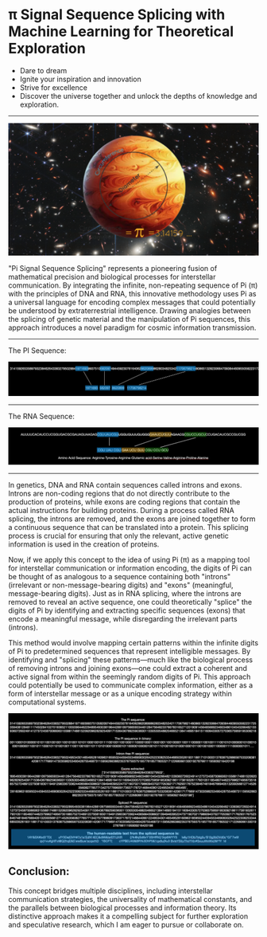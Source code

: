 # π Signal Sequence Splicing with Machine Learning for Theoretical Exploration

- Dare to dream
- Ignite your inspiration and innovation
- Strive for excellence
- Discover the universe together and unlock the depths of knowledge and exploration.

------------------------------

![alt text](image.png)

"Pi Signal Sequence Splicing" represents a pioneering fusion of mathematical precision and biological processes for interstellar communication. By integrating the infinite, non-repeating sequence of Pi (π) with the principles of DNA and RNA, this innovative methodology uses Pi as a universal language for encoding complex messages that could potentially be understood by extraterrestrial intelligence. Drawing analogies between the splicing of genetic material and the manipulation of Pi sequences, this approach introduces a novel paradigm for cosmic information transmission.

----------------------------------
The PI Sequence:

![alt text](image-2.png)

----------------------------------
The RNA Sequence:

![alt text](image-4.png)

----------------------------------

In genetics, DNA and RNA contain sequences called introns and exons. Introns are non-coding regions that do not directly contribute to the production of proteins, while exons are coding regions that contain the actual instructions for building proteins. During a process called RNA splicing, the introns are removed, and the exons are joined together to form a continuous sequence that can be translated into a protein. This splicing process is crucial for ensuring that only the relevant, active genetic information is used in the creation of proteins.

Now, if we apply this concept to the idea of using Pi (π) as a mapping tool for interstellar communication or information encoding, the digits of Pi can be thought of as analogous to a sequence containing both "introns" (irrelevant or non-message-bearing digits) and "exons" (meaningful, message-bearing digits). Just as in RNA splicing, where the introns are removed to reveal an active sequence, one could theoretically "splice" the digits of Pi by identifying and extracting specific sequences (exons) that encode a meaningful message, while disregarding the irrelevant parts (introns).

This method would involve mapping certain patterns within the infinite digits of Pi to predetermined sequences that represent intelligible messages. By identifying and "splicing" these patterns—much like the biological process of removing introns and joining exons—one could extract a coherent and active signal from within the seemingly random digits of Pi. This approach could potentially be used to communicate complex information, either as a form of interstellar message or as a unique encoding strategy within computational systems.

![alt text](image-5.png)

## Conclusion:

This concept bridges multiple disciplines, including interstellar communication strategies, the universality of mathematical constants, and the parallels between biological processes and information theory. Its distinctive approach makes it a compelling subject for further exploration and speculative research, which I am eager to pursue or collaborate on.


